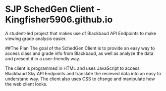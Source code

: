 # SJP SchedGen Client - Kingfisher5906.github.io
A student-led project that makes use of Blackbaud API Endpoints to make viewing grade analysis easier.

##The Plan
The goal of the SchedGen Client is to provide an easy way to access class and grade info from Blackbaud, as well as analyze the data and present it in a user-friendly way.

The client is programmed in HTML and uses JavaScript to access Blackbaud Sky API Endpoints and translate the recieved data into an easy to understand way.  The client also uses CSS to chsnge and manipulate how the web client looks.
